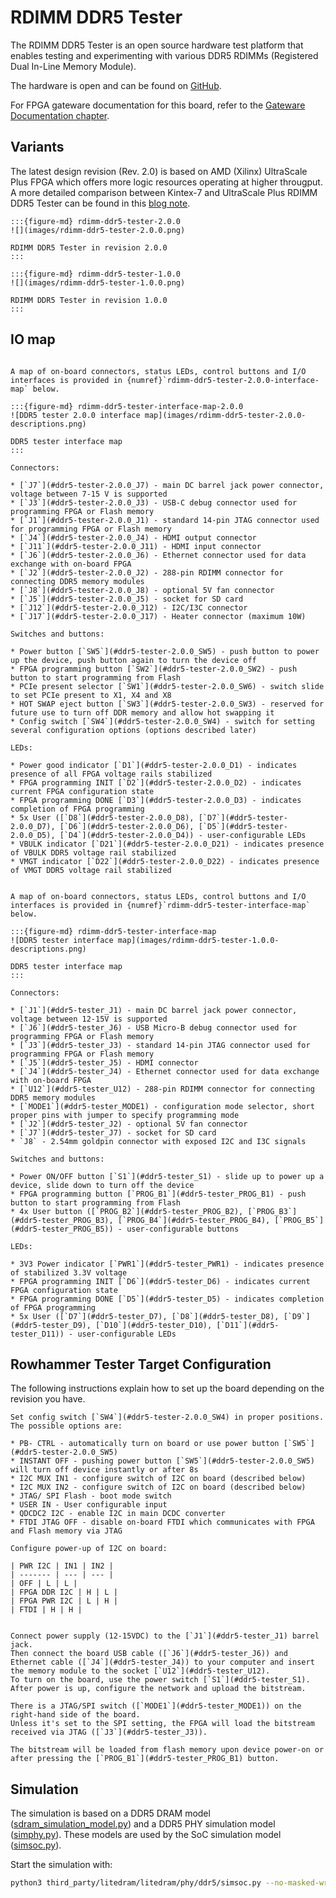 # RDIMM DDR5 Tester

The RDIMM DDR5 Tester is an open source hardware test platform that enables testing and experimenting with various DDR5 RDIMMs (Registered Dual In-Line Memory Module).

The hardware is open and can be found on [GitHub](https://github.com/antmicro/rdimm-ddr5-tester).

For FPGA gateware documentation for this board, refer to the [Gateware Documentation chapter](build/ddr5_test_board/documentation/index.rst).

## Variants

The latest design revision (Rev. 2.0) is based on AMD (Xilinx) UltraScale Plus FPGA which offers more logic resources operating at higher througput. A more detailed comparison between Kintex-7 and UltraScale Plus RDIMM DDR5 Tester can be found in this [blog note](https://antmicro.com/blog/2024/12/data-center-rdimm-ddr5-tester-2-0/).  

````{tab} Revision 2.0
:::{figure-md} rdimm-ddr5-tester-2.0.0
![](images/rdimm-ddr5-tester-2.0.0.png)

RDIMM DDR5 Tester in revision 2.0.0
:::
````
````{tab} Revision 1.0
:::{figure-md} rdimm-ddr5-tester-1.0.0
![](images/rdimm-ddr5-tester-1.0.0.png)

RDIMM DDR5 Tester in revision 1.0.0
:::
````

## IO map

````{tab} Revision 2.0

A map of on-board connectors, status LEDs, control buttons and I/O interfaces is provided in {numref}`rdimm-ddr5-tester-2.0.0-interface-map` below.

:::{figure-md} rdimm-ddr5-tester-interface-map-2.0.0
![DDR5 tester 2.0.0 interface map](images/rdimm-ddr5-tester-2.0.0-descriptions.png)

DDR5 tester interface map
:::

Connectors:

* [`J7`](#ddr5-tester-2.0.0_J7) - main DC barrel jack power connector, voltage between 7-15 V is supported
* [`J3`](#ddr5-tester-2.0.0_J3) - USB-C debug connector used for programming FPGA or Flash memory
* [`J1`](#ddr5-tester-2.0.0_J1) - standard 14-pin JTAG connector used for programming FPGA or Flash memory
* [`J4`](#ddr5-tester-2.0.0_J4) - HDMI output connector
* [`J11`](#ddr5-tester-2.0.0_J11) - HDMI input connector
* [`J6`](#ddr5-tester-2.0.0_J6) - Ethernet connector used for data exchange with on-board FPGA
* [`J2`](#ddr5-tester-2.0.0_J2) - 288-pin RDIMM connector for connecting DDR5 memory modules
* [`J8`](#ddr5-tester-2.0.0_J8) - optional 5V fan connector
* [`J5`](#ddr5-tester-2.0.0_J5) - socket for SD card
* [`J12`](#ddr5-tester-2.0.0_J12) - I2C/I3C connector
* [`J17`](#ddr5-tester-2.0.0_J17) - Heater connector (maximum 10W)

Switches and buttons:

* Power button [`SW5`](#ddr5-tester-2.0.0_SW5) - push button to power up the device, push button again to turn the device off
* FPGA programming button [`SW2`](#ddr5-tester-2.0.0_SW2) - push button to start programming from Flash
* PCIe present selector [`SW1`](#ddr5-tester-2.0.0_SW6) - switch slide to set PCIe present to X1, X4 and X8
* HOT SWAP eject button [`SW3`](#ddr5-tester-2.0.0_SW3) - reserved for future use to turn off DDR memory and allow hot swapping it
* Config switch [`SW4`](#ddr5-tester-2.0.0_SW4) - switch for setting several configuration options (options described later)

LEDs:

* Power good indicator [`D1`](#ddr5-tester-2.0.0_D1) - indicates presence of all FPGA voltage rails stabilized 
* FPGA programming INIT [`D2`](#ddr5-tester-2.0.0_D2) - indicates current FPGA configuration state
* FPGA programming DONE [`D3`](#ddr5-tester-2.0.0_D3) - indicates completion of FPGA programming
* 5x User ([`D8`](#ddr5-tester-2.0.0_D8), [`D7`](#ddr5-tester-2.0.0_D7), [`D6`](#ddr5-tester-2.0.0_D6), [`D5`](#ddr5-tester-2.0.0_D5), [`D4`](#ddr5-tester-2.0.0_D4)) - user-configurable LEDs
* VBULK indicator [`D21`](#ddr5-tester-2.0.0_D21) - indicates presence of VBULK DDR5 voltage rail stabilized 
* VMGT indicator [`D22`](#ddr5-tester-2.0.0_D22) - indicates presence of VMGT DDR5 voltage rail stabilized 
````
````{tab} Revision 1.0

A map of on-board connectors, status LEDs, control buttons and I/O interfaces is provided in {numref}`rdimm-ddr5-tester-interface-map` below.

:::{figure-md} rdimm-ddr5-tester-interface-map
![DDR5 tester interface map](images/rdimm-ddr5-tester-1.0.0-descriptions.png)

DDR5 tester interface map
:::

Connectors:

* [`J1`](#ddr5-tester_J1) - main DC barrel jack power connector, voltage between 12-15V is supported
* [`J6`](#ddr5-tester_J6) - USB Micro-B debug connector used for programming FPGA or Flash memory
* [`J3`](#ddr5-tester_J3) - standard 14-pin JTAG connector used for programming FPGA or Flash memory
* [`J5`](#ddr5-tester_J5) - HDMI connector
* [`J4`](#ddr5-tester_J4) - Ethernet connector used for data exchange with on-board FPGA
* [`U12`](#ddr5-tester_U12) - 288-pin RDIMM connector for connecting DDR5 memory modules
* [`MODE1`](#ddr5-tester_MODE1) - configuration mode selector, short proper pins with jumper to specify programming mode
* [`J2`](#ddr5-tester_J2) - optional 5V fan connector
* [`J7`](#ddr5-tester_J7) - socket for SD card
* `J8` - 2.54mm goldpin connector with exposed I2C and I3C signals

Switches and buttons:

* Power ON/OFF button [`S1`](#ddr5-tester_S1) - slide up to power up a device, slide down to turn off the device
* FPGA programming button [`PROG_B1`](#ddr5-tester_PROG_B1) - push button to start programming from Flash
* 4x User button ([`PROG_B2`](#ddr5-tester_PROG_B2), [`PROG_B3`](#ddr5-tester_PROG_B3), [`PROG_B4`](#ddr5-tester_PROG_B4), [`PROG_B5`](#ddr5-tester_PROG_B5)) - user-configurable buttons

LEDs:

* 3V3 Power indicator [`PWR1`](#ddr5-tester_PWR1) - indicates presence of stabilized 3.3V voltage
* FPGA programming INIT [`D6`](#ddr5-tester_D6) - indicates current FPGA configuration state
* FPGA programming DONE [`D5`](#ddr5-tester_D5) - indicates completion of FPGA programming
* 5x User ([`D7`](#ddr5-tester_D7), [`D8`](#ddr5-tester_D8), [`D9`](#ddr5-tester_D9), [`D10`](#ddr5-tester_D10), [`D11`](#ddr5-tester_D11)) - user-configurable LEDs

````

## Rowhammer Tester Target Configuration

The following instructions explain how to set up the board depending on the revision you have.

````{tab} Revision 2.0
Set config switch [`SW4`](#ddr5-tester-2.0.0_SW4) in proper positions.
The possible options are:

* PB- CTRL - automatically turn on board or use power button [`SW5`](#ddr5-tester-2.0.0_SW5)
* INSTANT OFF - pushing power button [`SW5`](#ddr5-tester-2.0.0_SW5) will turn off device instantly or after 8s
* I2C MUX IN1 - configure switch of I2C on board (described below)
* I2C MUX IN2 - configure switch of I2C on board (described below)
* JTAG/ SPI Flash - boot mode switch
* USER IN - User configurable input
* QDCDC2 I2C - enable I2C in main DCDC converter
* FTDI JTAG OFF - disable on-board FTDI which communicates with FPGA and Flash memory via JTAG

Configure power-up of I2C on board:

| PWR I2C | IN1 | IN2 |
| ------- | --- | --- |
| OFF | L | L |
| FPGA DDR I2C | H | L |
| FPGA PWR I2C | L | H |
| FTDI | H | H |
````
````{tab} Revision 1.0

Connect power supply (12-15VDC) to the [`J1`](#ddr5-tester_J1) barrel jack.
Then connect the board USB cable ([`J6`](#ddr5-tester_J6)) and Ethernet cable ([`J4`](#ddr5-tester_J4)) to your computer and insert the memory module to the socket [`U12`](#ddr5-tester_U12).
To turn on the board, use the power switch [`S1`](#ddr5-tester_S1).
After power is up, configure the network and upload the bitstream.

There is a JTAG/SPI switch ([`MODE1`](#ddr5-tester_MODE1)) on the right-hand side of the board.
Unless it's set to the SPI setting, the FPGA will load the bitstream received via JTAG ([`J3`](#ddr5-tester_J3)).

The bitstream will be loaded from flash memory upon device power-on or after pressing the [`PROG_B1`](#ddr5-tester_PROG_B1) button.
````

## Simulation

The simulation is based on a DDR5 DRAM model ([sdram_simulation_model.py](https://github.com/antmicro/litedram/blob/rowhammer-tester/litedram/phy/ddr5/sdram_simulation_model.py)) and a DDR5 PHY simulation model ([simphy.py](https://github.com/antmicro/litedram/blob/rowhammer-tester/litedram/phy/ddr5/simphy.py)).
These models are used by the SoC simulation model ([simsoc.py](https://github.com/antmicro/litedram/blob/rowhammer-tester/litedram/phy/ddr5/simsoc.py)).

Start the simulation with:

```sh
python3 third_party/litedram/litedram/phy/ddr5/simsoc.py --no-masked-write --with-sub-channels --dq-dqs-ratio 4 --modules-in-rank 1 --log-level error --skip-csca --skip-reset-seq --skip-mrs-seq --with-prompt --l2-size 256 --uart-name serial
```
